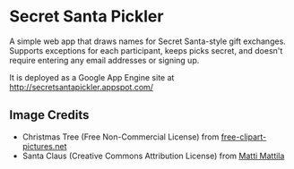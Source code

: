 Secret Santa Pickler
====================

A simple web app that draws names for Secret Santa-style gift exchanges. Supports exceptions for each participant, keeps picks secret, and doesn't require entering any email addresses or signing up.

It is deployed as a Google App Engine site at http://secretsantapickler.appspot.com/

Image Credits
-------------

* Christmas Tree (Free Non-Commercial License) from [free-clipart-pictures.net](http://www.free-clipart-pictures.net/free_clipart/christmas_clipart/christmas_clipart_tree.gif)
* Santa Claus (Creative Commons Attribution License) from [Matti Mattila](http://www.flickr.com/photos/mattimattila/3053749450/)
